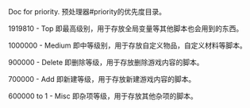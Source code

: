 Doc for priority.
预处理器#priority的优先度目录。

1919810 - Top
即最高级别，用于存放全局变量等其他脚本也会用到的东西。

1000000 - Medium
即中等级别，用于存放自定义物品，自定义材料等脚本。

900000 - Delete
即删除等级，用于存放删除游戏内容的脚本。

700000 - Add
即新建等级，用于存放新建游戏内容的脚本。

600000 to 1 - Misc
即杂项等级，用于存放其他杂项的脚本。
